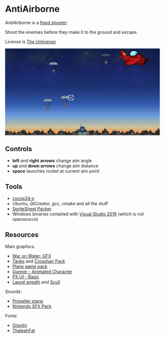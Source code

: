 # AntiAirborne

*AntiAirborne* is a [fixed shooter](https://en.wikipedia.org/wiki/Fixed_shooter).

Shoot the enemies before they make it to the ground and escape.

License is [The Unlicense](https://opensource.org/licenses/unlicense)

![Demo](/images/demo01.png)

## Controls

 - **left** and **right arrows** change aim angle
 - **up** and **down arrows** change aim distance 
 - **space** launches rocket at current aim point

## Tools
 - [cocos2d-x](https://cocos2d-x.org)
 - Ubuntu, QtCreator, gcc, cmake and all the stuff
 - [SpriteSheet Packer](https://github.com/amakaseev/sprite-sheet-packer)
 - Windows binaries compiled with [Visual Studio 2019](https://visualstudio.microsoft.com/vs/community/) (which is not opensource)

## Resources
Main graphics:
 - [War on Water: GFX](https://opengameart.org/content/war-on-water-gfx)
 - [Tanks](https://www.kenney.nl/assets/tanks) and [Crosshair Pack](https://www.kenney.nl/assets/crosshair-pack)
 - [Plane game pack](https://gamedeveloperstudio.itch.io/plane-game-pack)
 - [Gunner - Animated Character](https://secrethideout.itch.io/team-wars-platformer-battle)
 - [PX UI - Basic](https://karwisch.itch.io/pxui-basic)
 - [Laurel wreath](https://openclipart.org/detail/2241/laurel-wreath) and [Scull](https://openclipart.org/detail/319664/skull-3)
 
Sounds:
 - [Propeller plane](https://freesound.org/people/Breviceps/sounds/515293/)
 - [Nintendo SFX Pack](https://gamesupply.itch.io/video-game-sound-pack)

Fonts:
 - [Gravity](https://jotson.itch.io/gravity-pixel-font)
 - [ThaleahFat](https://tinyworlds.itch.io/free-pixel-font-thaleah)